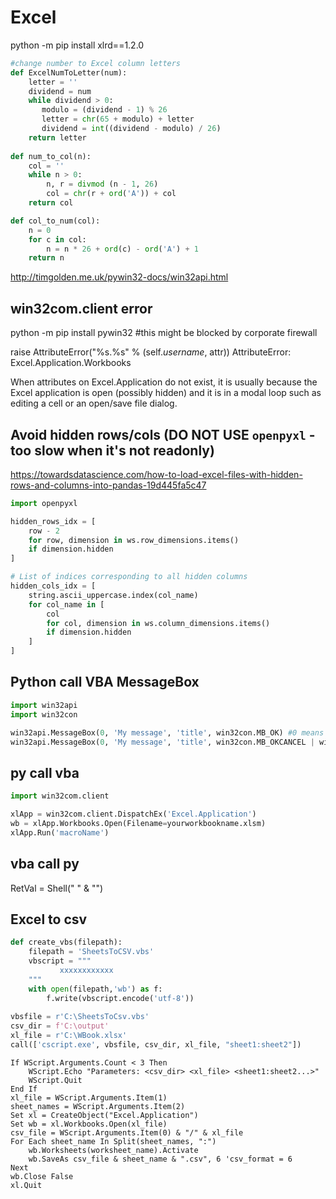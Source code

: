 # Excel

python -m pip install xlrd==1.2.0

```python
#change number to Excel column letters
def ExcelNumToLetter(num):    
    letter = ''
    dividend = num
    while dividend > 0:
       modulo = (dividend - 1) % 26
       letter = chr(65 + modulo) + letter
       dividend = int((dividend - modulo) / 26)
    return letter
    
def num_to_col(n):
    col = ''
    while n > 0:
        n, r = divmod (n - 1, 26)
        col = chr(r + ord('A')) + col
    return col

def col_to_num(col):
    n = 0
    for c in col:
        n = n * 26 + ord(c) - ord('A') + 1
    return n    
```
http://timgolden.me.uk/pywin32-docs/win32api.html

## win32com.client error
  python -m pip install pywin32 #this might be blocked by corporate firewall

raise AttributeError("%s.%s" % (self._username_, attr))
AttributeError: Excel.Application.Workbooks

When attributes on Excel.Application do not exist, it is usually because the Excel application is open (possibly hidden) and it is in a modal loop such as editing a cell or an open/save file dialog.

## Avoid hidden rows/cols (DO NOT USE `openpyxl` - too slow when it's not readonly)
https://towardsdatascience.com/how-to-load-excel-files-with-hidden-rows-and-columns-into-pandas-19d445fa5c47
```python
import openpyxl 

hidden_rows_idx = [
    row - 2
    for row, dimension in ws.row_dimensions.items() 
    if dimension.hidden
]

# List of indices corresponding to all hidden columns
hidden_cols_idx = [
    string.ascii_uppercase.index(col_name) 
    for col_name in [
        col 
        for col, dimension in ws.column_dimensions.items() 
        if dimension.hidden
    ] 
]
```

## Python call VBA MessageBox
```python
import win32api
import win32con

win32api.MessageBox(0, 'My message', 'title', win32con.MB_OK) #0 means on top of other windows
win32api.MessageBox(0, 'My message', 'title', win32con.MB_OKCANCEL | win32con.MB_ICONERROR) 
```

## py call vba
```python
import win32com.client

xlApp = win32com.client.DispatchEx('Excel.Application')
wb = xlApp.Workbooks.Open(Filename=yourworkbookname.xlsm)
xlApp.Run('macroName')
```


## vba call py

RetVal = Shell("<full path to python.exe> " & "<full path to your python script>")


## Excel to csv
```python
def create_vbs(filepath):
    filepath = 'SheetsToCSV.vbs'
    vbscript = """
           xxxxxxxxxxxx
    """    
    with open(filepath,'wb') as f:
        f.write(vbscript.encode('utf-8'))
    
vbsfile = r'C:\SheetsToCsv.vbs'
csv_dir = f'C:\output' 
xl_file = r'C:\WBook.xlsx'
call(['cscript.exe', vbsfile, csv_dir, xl_file, "sheet1:sheet2"])
```

```VBScript SheetsToCSV.vbs
If WScript.Arguments.Count < 3 Then
    WScript.Echo "Parameters: <csv_dir> <xl_file> <sheet1:sheet2...>"
    WScript.Quit
End If
xl_file = WScript.Arguments.Item(1)
sheet_names = WScript.Arguments.Item(2)
Set xl = CreateObject("Excel.Application")
Set wb = xl.Workbooks.Open(xl_file)
csv_file = WScript.Arguments.Item(0) & "/" & xl_file
For Each sheet_name In Split(sheet_names, ":")
    wb.Worksheets(worksheet_name).Activate
    wb.SaveAs csv_file & sheet_name & ".csv", 6 'csv_format = 6
Next
wb.Close False
xl.Quit
```
